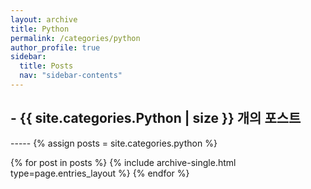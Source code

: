 ```yaml
---
layout: archive
title: Python
permalink: /categories/python
author_profile: true
sidebar:
  title: Posts
  nav: "sidebar-contents"
---
```


<h2> - {{ site.categories.Python | size }} 개의 포스트 </h2>
-----
{% assign posts = site.categories.python %}


{% for post in posts %}
  {% include archive-single.html type=page.entries_layout %}
{% endfor %}